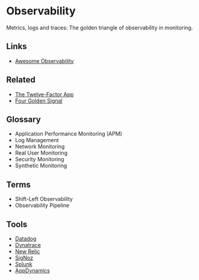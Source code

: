 # Observability

Metrics, logs and traces: The golden triangle of observability in monitoring.

<!--
Observability Is Essential.
-->

## Links

- [Awesome Observability](https://github.com/adriannovegil/awesome-observability)

## Related

- [The Twelve-Factor App](/12factor.md)
- [Four Golden Signal](/4-golden-signals.md)

## Glossary

- Application Performance Monitoring (APM)
- Log Management
- Network Monitoring
- Real User Monitoring
- Security Monitoring
- Synthetic Monitoring

<!--
Error Tracking
-->

## Terms

- Shift-Left Observability
- Observability Pipeline

## Tools

- [Datadog](/datadog.md)
- [Dynatrace](/dynatrace.md)
- [New Relic](/newrelic/README.md)
- [SigNoz](/signoz.md)
- [Splunk](/splunk.md)
- [AppDynamics](https://appdynamics.com/)

<!--
- [Grafana](/grafana/README.md)
-->
